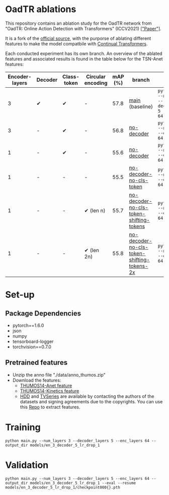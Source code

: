 # OadTR ablations
This repository contains an ablation study for the OadTR network from "OadTR: Online Action Detection with Transformers" (ICCV2021) [["Paper"]](https://arxiv.org/pdf/2106.11149.pdf).

It is a fork of the [official source](https://github.com/wangxiang1230/OadTR), with the purporse of ablating different features to make the model compatbile with [Continual Transformers](https://github.com/LukasHedegaard/continual-transformers).

Each conducted experiment has its own branch. An overview of the ablated features and associated results is found in the table below for the TSN-Anet features:

| Encoder-layers  | Decoder  | Class-token | Circular encoding  | mAP (%) | branch  | command |
| -------         | -------- | --------    | --------     | ------- | ------- | ------- |
| 3               | ✔︎        | ✔︎           | -            | 57.8    | [main](https://github.com/LukasHedegaard/OadTR/tree/main) (baseline)    | `python main.py --num_layers 3 --decoder_layers 5 --enc_layers 64`  |
| 3               | -        | ✔︎           | -            | 56.8    | [no-decoder](https://github.com/LukasHedegaard/OadTR/tree/no-decoder)    | `python main.py --num_layers 3 --enc_layers 64`  |
| 1               | -        | ✔︎           | -            | 55.6    | [no-decoder](https://github.com/LukasHedegaard/OadTR/tree/no-decoder)    | `python main.py --num_layers 1 --enc_layers 64`  |
| 1               | -        | -           | -            | 55.5    | [no-decoder-no-cls-token](https://github.com/LukasHedegaard/OadTR/tree/no-decoder-no-cls-token)    | `python main.py --num_layers 1 --enc_layers 64`  |
| 1               | -        | -           | ✔︎ (len n)        | 55.7    | [no-decoder-no-cls-token-shifting-tokens](https://github.com/LukasHedegaard/OadTR/tree/no-decoder-no-cls-token-shifting-tokens)    | `python main.py --num_layers 1 --enc_layers 64`  |
| 1               | -        | -           | ✔︎ (len 2n)       | 55.8    | [no-decoder-no-cls-token-shifting-tokens-2x](https://github.com/LukasHedegaard/OadTR/tree/no-decoder-no-cls-token-shifting-tokens-2x)    | `python main.py --num_layers 1 --enc_layers 64`  |
                

# Set-up

## Package Dependencies

* pytorch==1.6.0 
* json
* numpy
* tensorboard-logger
* torchvision==0.7.0

## Pretrained features

* Unzip the anno file "./data/anno_thumos.zip"
* Download the features:
  * [THUMOS14-Anet feature](https://zenodo.org/record/5035147#.YNhWG7vitPY) 
  * [THUMOS14-Kinetics feature](https://zenodo.org/record/5140603#.YQDk8britPY)
  * [HDD](https://usa.honda-ri.com/hdd) and [TVSeries](https://homes.esat.kuleuven.be/psi-archive/rdegeest/TVSeries.html) are available by contacting the authors of the datasets and signing agreements due to the copyrights. You can use this [Repo](https://github.com/yjxiong/anet2016-cuhk) to extract features.

# Training
```
python main.py --num_layers 3 --decoder_layers 5 --enc_layers 64 --output_dir models/en_3_decoder_5_lr_drop_1
```
# Validation
```
python main.py --num_layers 3 --decoder_layers 5 --enc_layers 64 --output_dir models/en_3_decoder_5_lr_drop_1 --eval --resume models/en_3_decoder_5_lr_drop_1/checkpoint000{}.pth
```


